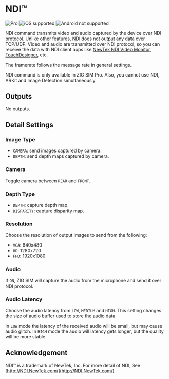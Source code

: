 # NDI™

![Pro](https://img.shields.io/badge/Pro-yellow.svg) ![iOS supported](https://img.shields.io/badge/iOS-supported-brightgreen.svg) ![Android not supported](https://img.shields.io/badge/Android-not%20supported-red.svg)

NDI command transmits video and audio captured by the device over NDI protocol.
Unlike other features, NDI does not output any data over TCP/UDP.
Video and audio are transmitted over NDI protocol, so you can receive the data with NDI client apps like [NewTek NDI Video Monitor](https://www.newtek.com/ndi/tools/), [TouchDesigner](https://www.derivative.ca/), etc.

The framerate follows the message rate in general settings.

NDI command is only available in ZIG SIM Pro.
Also, you cannot use NDI, ARKit and Image Detection simultaneously.

## Outputs

No outputs.

## Detail Settings

### Image Type

- `CAMERA`: send images captured by camera.
- `DEPTH`: send depth maps captured by camera.

### Camera

Toggle camera between `REAR` and `FRONT`.

### Depth Type

- `DEPTH`: capture depth map.
- `DISPARITY`: capture disparity map.

### Resolution

Choose the resolution of output images to send from the following:

- `VGA`: 640x480
- `HD`: 1280x720
- `FHD`: 1920x1080

### Audio

If `ON`, ZIG SIM will capture the audio from the microphone and send it over NDI protocol.

### Audio Latency

Choose the audio latency from `LOW`, `MEDIUM` and `HIGH`.
This setting changes the size of audio buffer used to store the audio data.

In `LOW` mode the latency of the received audio will be small, but may cause audio glitch.
In `HIGH` mode the audio will latency gets longer, but the quality will be more stable.

## Acknowledgement

NDI™ is a trademark of NewTek, Inc.
For more detail of NDI, See [http://NDI.NewTek.com/](http://NDI.NewTek.com/)
